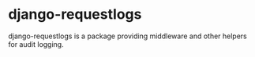 # django-requestlogs

django-requestlogs is a package providing middleware and other helpers for audit logging.
